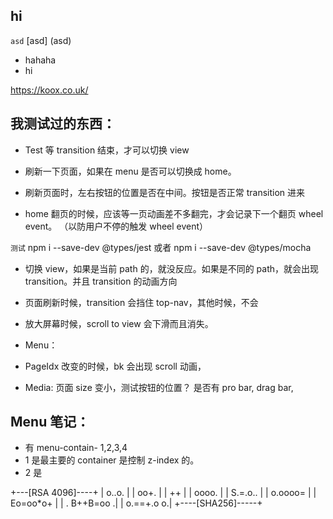 ## hi

`asd`
[asd]
(asd)

-   hahaha
-   hi

https://koox.co.uk/

## 我测试过的东西：

-   Test 等 transition 结束，才可以切换 view
-   刷新一下页面，如果在 menu 是否可以切换成 home。
-   刷新页面时，左右按钮的位置是否在中间。按钮是否正常 transition 进来

-   home 翻页的时候，应该等一页动画差不多翻完，才会记录下一个翻页 wheel event。 （以防用户不停的触发 wheel event）

`测试`
npm i --save-dev @types/jest 或者 npm i --save-dev @types/mocha

-   切换 view，如果是当前 path 的，就没反应。如果是不同的 path，就会出现 transition。并且 transition 的动画方向
-   页面刷新时候，transition 会挡住 top-nav，其他时候，不会
-   放大屏幕时候，scroll to view 会下滑而且消失。

-   Menu：
-   PageIdx 改变的时候，bk 会出现 scroll 动画，

-   Media:
    页面 size 变小，测试按钮的位置？ 是否有 pro bar, drag bar,

## Menu 笔记：

-   有 menu-contain- 1,2,3,4
-   1 是最主要的 container 是控制 z-index 的。
-   2 是

+---[RSA 4096]----+
| o..o. |
| oo+. |
| ++ |
| oooo. |
| S.=.o.. |
| o.oooo= |
| Eo=oo\*o+ |
| . B++B=oo .|
| o.==+.o o.|
+----[SHA256]-----+

